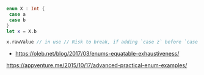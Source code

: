 


```swift
enum X : Int {
 case a
 case b
}
let x = X.b

x.rawValue // in use // Risk to break, if adding `case z` before `case b`
```



* https://oleb.net/blog/2017/03/enums-equatable-exhaustiveness/


https://appventure.me/2015/10/17/advanced-practical-enum-examples/
